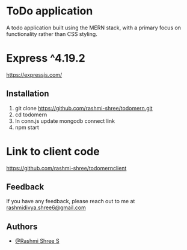 # ToDo application

A todo application built using the MERN stack, with a primary focus on functionality rather than CSS styling.


# Express ^4.19.2

https://expressjs.com/



## Installation

1. git clone https://github.com/rashmi-shree/todomern.git
2. cd todomern
3. In conn.js update mongodb connect link 
3. npm start

# Link to client code
https://github.com/rashmi-shree/todomernclient

## Feedback

If you have any feedback, please reach out to me at rashmidivya.shree6@gmail.com


## Authors

- [@Rashmi Shree S](https://github.com/rashmi-shree)

